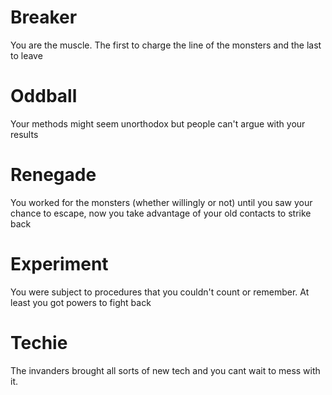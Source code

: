 # Breaker
You are the muscle. The first to charge the line of the monsters and the last to leave
# Oddball
Your methods might seem unorthodox but people can't argue with your results
# Renegade
You worked for the monsters (whether willingly or not) until you saw your chance to escape, now you take advantage of your old contacts to strike back
# Experiment
You were subject to procedures that you couldn't count or remember. At least you got powers to fight back
# Techie
The invanders brought all sorts of new tech and you cant wait to mess with it.
